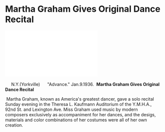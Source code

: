 **Martha Graham Gives Original Dance Recital**
===
![Picture Title](../files/200153896.pdf)

&nbsp;&nbsp;&nbsp;&nbsp;&nbsp;N.Y.(Yorkville)
&nbsp;&nbsp;&nbsp;&nbsp;&nbsp;"Advance." Jan.9.1936.
&nbsp;**Martha Graham Gives Original Dance Recital**

&nbsp;Martha Graham, known as America's greatest dancer, gave a solo recital Sunday evening in the Theresa L. Kaufmann Auditorium of the Y.M.H.A., 92nd St. and Lexington Ave. Miss Graham used music by modern composers exclusively as accompaniment for her dances, and the desigs, materials and color combinations of her costumes were all of her own creation. 
